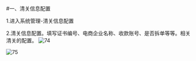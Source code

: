 #一、清关信息配置

1.进入系统管理-清关信息配置

2.清关信息配置。填写证书编号、电商企业名称、收款账号、是否拆单等等。相关清关的配置。
![74](http://tradeany-test.oss-cn-qingdao.aliyuncs.com/2020/10/12/MjAyMDEwMTIxMDE2MzE3NA==.png)

![75](http://tradeany-test.oss-cn-qingdao.aliyuncs.com/2020/10/12/MjAyMDEwMTIxMDE2NTU3NQ==.png)